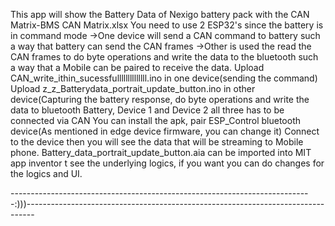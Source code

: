 This app will show the Battery Data of Nexigo battery pack with the CAN Matrix-BMS CAN Matrix.xlsx
You need to use 2 ESP32's since the battery is in command mode
  ->One device will send a CAN command to battery such a way that battery can send the CAN frames
  ->Other is used the read the CAN frames to do byte operations and write the data to the bluetooth such a way that a Mobile can be paired to receive the data. 
Upload CAN_write_ithin_sucessfullllllllllllll.ino in one device(sending the command)
Upload z_z_Batterydata_portrait_update_button.ino in other device(Capturing the battery response, do byte operations and write the data to bluetooth
Battery, Device 1 and Device 2 all three has to be connected via CAN
You can install the apk, pair ESP_Control bluetooth device(As mentioned in edge device firmware, you can change it)
Connect to the device then you will see the data that will be streaming to Mobile phone.
Battery_data_portrait_update_button.aia can be imported into MIT app inventor t see the underlying logics, if you want you can do changes for the logics and UI.

---------------------------------------------------------------------------:)))--------------------------------------------------------------------------------
